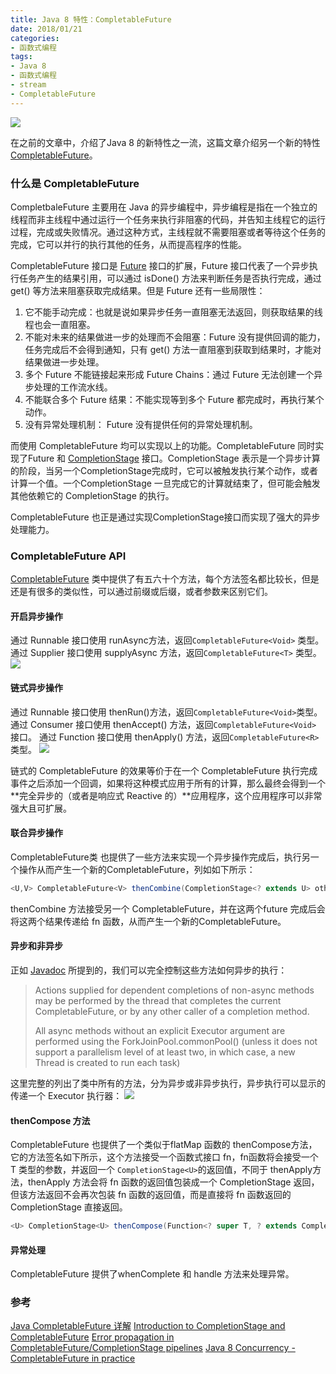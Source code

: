 ```yaml
---
title: Java 8 特性：CompletableFuture
date: 2018/01/21
categories:
- 函数式编程
tags:
- Java 8
- 函数式编程
- stream
- CompletableFuture
---
```


![](/images/2018-01/1516518138439.png)

在之前的文章中，介绍了Java 8 的新特性之一流，这篇文章介绍另一个新的特性 [CompletableFuture](https://docs.oracle.com/javase/8/docs/api/java/util/concurrent/CompletableFuture.html)。
### 什么是 CompletableFuture
CompletbaleFuture 主要用在 Java 的异步编程中，异步编程是指在一个独立的线程而非主线程中通过运行一个任务来执行非阻塞的代码，并告知主线程它的运行过程，完成或失败情况。通过这种方式，主线程就不需要阻塞或者等待这个任务的完成，它可以并行的执行其他的任务，从而提高程序的性能。

CompletableFuture 接口是 [Future](https://docs.oracle.com/javase/8/docs/api/java/util/concurrent/Future.html) 接口的扩展，Future 接口代表了一个异步执行任务产生的结果引用，可以通过 isDone() 方法来判断任务是否执行完成，通过get() 等方法来阻塞获取完成结果。但是 Future 还有一些局限性：
<!-- more --> 
1. 它不能手动完成：也就是说如果异步任务一直阻塞无法返回，则获取结果的线程也会一直阻塞。
2. 不能对未来的结果做进一步的处理而不会阻塞：Future 没有提供回调的能力，任务完成后不会得到通知，只有 get() 方法一直阻塞到获取到结果时，才能对结果做进一步处理。
3. 多个 Future 不能链接起来形成 Future Chains：通过 Future 无法创建一个异步处理的工作流水线。
4. 不能联合多个 Future 结果：不能实现等到多个 Future 都完成时，再执行某个动作。
5. 没有异常处理机制： Future 没有提供任何的异常处理机制。

而使用 CompletableFuture 均可以实现以上的功能。CompletableFuture 同时实现了Future 和 [CompletionStage](https://docs.oracle.com/javase/8/docs/api/java/util/concurrent/CompletionStage.html) 接口。CompletionStage 表示是一个异步计算的阶段，当另一个CompletionStage完成时，它可以被触发执行某个动作，或者计算一个值。一个CompletionStage 一旦完成它的计算就结束了，但可能会触发其他依赖它的 CompletionStage 的执行。

CompletableFuture 也正是通过实现CompletionStage接口而实现了强大的异步处理能力。

### CompletableFuture API 
[CompletableFuture](https://docs.oracle.com/javase/8/docs/api/java/util/concurrent/CompletableFuture.html) 类中提供了有五六十个方法，每个方法签名都比较长，但是还是有很多的类似性，可以通过前缀或后缀，或者参数来区别它们。

#### 开启异步操作
通过 Runnable 接口使用 runAsync方法，返回`CompletableFuture<Void>` 类型。
通过 Supplier 接口使用 supplyAsync 方法，返回`CompletableFuture<T>` 类型。
![](/images/2018-01/1516522002025.png)

#### 链式异步操作
通过 Runnable 接口使用 thenRun()方法，返回`CompletableFuture<Void>`类型。
通过 Consumer 接口使用 thenAccept() 方法，返回`CompletableFuture<Void>` 接口。
通过 Function 接口使用 thenApply() 方法，返回`CompletableFuture<R>` 类型。
![](/images/2018-01/1516522561934.png)

链式的 CompletableFuture 的效果等价于在一个 CompletableFuture 执行完成事件之后添加一个回调，如果将这种模式应用于所有的计算，那么最终会得到一个**完全异步的（或者是响应式 Reactive 的）**应用程序，这个应用程序可以非常强大且可扩展。
#### 联合异步操作
CompletableFuture类 也提供了一些方法来实现一个异步操作完成后，执行另一个操作从而产生一个新的CompletableFuture，列如如下所示：
```java
<U,V> CompletableFuture<V> thenCombine(CompletionStage<? extends U> other, BiFunction<? super T,? super U,? extends V> fn)
```
thenCombine 方法接受另一个 CompletableFuture，并在这两个future 完成后会将这两个结果传递给 fn 函数，从而产生一个新的CompletableFuture。

#### 异步和非异步
正如 [Javadoc](https://docs.oracle.com/javase/8/docs/api/java/util/concurrent/CompletableFuture.html#supplyAsync-java.util.function.Supplier-) 所提到的，我们可以完全控制这些方法如何异步的执行：

> Actions supplied for dependent completions of non-async methods may be performed by the thread that completes the current CompletableFuture, or by any other caller of a completion method.
> 
> All async methods without an explicit Executor argument are performed using the ForkJoinPool.commonPool() (unless it does not support a parallelism level of at least two, in which case, a new Thread is created to run each task)

这里完整的列出了类中所有的方法，分为异步或非异步执行，异步执行可以显示的传递一个 Executor 执行器：
![](/images/2018-01/1516524534228.png)

#### thenCompose 方法
CompletableFuture 也提供了一个类似于flatMap 函数的 thenCompose方法，它的方法签名如下所示，这个方法接受一个函数式接口 fn，fn函数将会接受一个 T 类型的参数，并返回一个 `CompletionStage<U>`的返回值，不同于 thenApply方法，thenApply 方法会将 fn 函数的返回值包装成一个 CompletionStage 返回，但该方法返回不会再次包装 fn 函数的返回值，而是直接将 fn 函数返回的 CompletionStage 直接返回。
```java
<U> CompletionStage<U> thenCompose(Function<? super T, ? extends CompletionStage<U>> fn)
``` 
#### 异常处理
CompletableFuture 提供了whenComplete 和 handle 方法来处理异常。

### 参考
[Java CompletableFuture 详解](http://colobu.com/2016/02/29/Java-CompletableFuture/)
[Introduction to CompletionStage and CompletableFuture](http://millross-consultants.com/completion-stage-future-introduction.html)
[Error propagation in CompletableFuture/CompletionStage pipelines](http://millross-consultants.com/completable-future-error-propagation.html)
[Java 8 Concurrency - CompletableFuture in practice](http://www.marccarre.com/2016/05/08/java-8-concurrency-completablefuture-in-practice.html)
